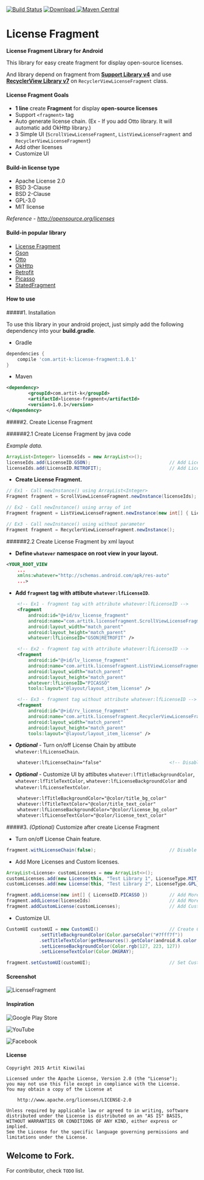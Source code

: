[![Build Status](https://travis-ci.org/first087/Android-License-Fragment.svg?branch=master)](https://travis-ci.org/first087/Android-License-Fragment)
[![Download](https://api.bintray.com/packages/first087/maven/Android-License-Fragment/images/download.svg) ](https://bintray.com/first087/maven/Android-License-Fragment/_latestVersion)
[![Maven Central](https://maven-badges.herokuapp.com/maven-central/com.artit-k/license-fragment/badge.svg)](https://maven-badges.herokuapp.com/maven-central/com.artit-k/license-fragment)

# License Fragment 
**License Fragment Library for Android**

This library for easy create fragment for display open-source licenses.

And library depend on fragment from **[Support Library v4](http://developer.android.com/tools/support-library/features.html#v4)** and use **[RecyclerView Library v7](http://developer.android.com/tools/support-library/features.html#v7-recyclerview)** on `RecyclerViewLicenseFragment` class.

#### License Fragment Goals
* **1 line** create **Fragment** for display **open-source licenses**
* Support `<fragment>` tag
* Auto generate license chain. (Ex - If you add Otto library. It will automatic add OkHttp library.)
* 3 Simple UI (`ScrollViewLicenseFragment`, `ListViewLicenseFragment` and `RecyclerViewLicenseFragment`)
* Add other licenses
* Customize UI

#### Build-in license type
* Apache License 2.0
* BSD 3-Clause
* BSD 2-Clause
* GPL-3.0
* MIT license

*Reference - http://opensource.org/licenses*

#### Build-in popular library
* [License Fragment](https://github.com/first087/Android-License-Fragment)
* [Gson](https://github.com/google/gson)
* [Otto](http://square.github.io/otto/)
* [OkHttp](http://square.github.io/okhttp/)
* [Retrofit](http://square.github.io/retrofit/)
* [Picasso](http://square.github.io/picasso/)
* [StatedFragment](https://github.com/nuuneoi/StatedFragment)

#### How to use

#####1. Installation

To use this library in your android project, just simply add the following dependency into your **build.gradle**.

* Gradle
```groovy
dependencies {
    compile 'com.artit-k:license-fragment:1.0.1'
}
```

* Maven
```xml
<dependency>
        <groupId>com.artit-k</groupId>
        <artifactId>license-fragment</artifactId>
        <version>1.0.1</version>
</dependency>
```

#####2. Create License Fragment

######2.1 Create License Fragment by java code

*Example data.*
```java
ArrayList<Integer> licenseIds = new ArrayList<>();
licenseIds.add(LicenseID.GSON);                             // Add License ID from LicenseID class
licenseIds.add(LicenseID.RETROFIT);                         // Add License ID from LicenseID class
```

* **Create License Fragment.**
```java
// Ex1 - Call newInstance() using ArrayList<Integer>
Fragment fragment = ScrollViewLicenseFragment.newInstance(licenseIds);

// Ex2 - Call newInstance() using array of int
Fragment fragment = ListViewLicenseFragment.newInstance(new int[] { LicenseID.PICASSO });

// Ex3 - Call newInstance() using without parameter
Fragment fragment = RecyclerViewLicenseFragment.newInstance();
```

######2.2 Create License Fragment by xml layout

* **Define `whatever` namespace on root view in your layout.**

```xml
<YOUR_ROOT_VIEW
    ...
    xmlns:whatever="http://schemas.android.com/apk/res-auto"
    ...>
```

* **Add `fragment` tag with attibute `whatever:lfLicenseID`**.
```xml
    <!-- Ex1 - fragment tag with attribute whatever:lfLicenseID -->
    <fragment
        android:id="@+id/sv_license_fragment"
        android:name="com.artitk.licensefragment.ScrollViewLicenseFragment"
        android:layout_width="match_parent"
        android:layout_height="match_parent"
        whatever:lfLicenseID="GSON|RETROFIT" />

    <!-- Ex2 - fragment tag with attribute whatever:lfLicenseID -->
    <fragment
        android:id="@+id/lv_license_fragment"
        android:name="com.artitk.licensefragment.ListViewLicenseFragment"
        android:layout_width="match_parent"
        android:layout_height="match_parent"
        whatever:lfLicenseID="PICASSO"
        tools:layout="@layout/layout_item_license" />

    <!-- Ex3 - fragment tag without attribute whatever:lfLicenseID -->
    <fragment
        android:id="@+id/rv_license_fragment"
        android:name="com.artitk.licensefragment.RecyclerViewLicenseFragment"
        android:layout_width="match_parent"
        android:layout_height="match_parent"
        tools:layout="@layout/layout_item_license" />
```

* **_Optional_** - Turn on/off License Chain by attibute `whatever:lfLicenseChain`.
```xml
    whatever:lfLicenseChain="false"                         <!-- Disable license chain (Default : Enable) -->
```

* **_Optional_** - Customize UI by attibutes `whatever:lfTitleBackgroundColor`, `whatever:lfTitleTextColor`, `whatever:lfLicenseBackgroundColor` and `whatever:lfLicenseTextColor`.
```xml
    whatever:lfTitleBackgroundColor="@color/title_bg_color"
    whatever:lfTitleTextColor="@color/title_text_color"
    whatever:lfLicenseBackgroundColor="@color/license_bg_color"
    whatever:lfLicenseTextColor="@color/license_text_color"
```

#####3. *(Optional)* Customize after create License Fragment

* Turn on/off License Chain feature.
```java
fragment.withLicenseChain(false);                           // Disable license chain (Default : Enable)
```

* Add More Licenses and Custom licenses.
```java
ArrayList<License> customLicenses = new ArrayList<>();
customLicenses.add(new License(this, "Test Library 1", LicenseType.MIT_LICENSE, "2000-2001", "Test Owner 1"));
customLicenses.add(new License(this, "Test Library 2", LicenseType.GPL_30,      "2002",      "Test Owner 2"));

fragment.addLicense(new int[] { LicenseID.PICASSO })        // Add More Licenses by array of int
fragment.addLicense(licenseIds)                             // Add More Licenses by ArrayList<Integer>
fragment.addCustomLicense(customLicenses);                  // Add Custom Licenses by ArrayList<License>
```

* Customize UI.
```java
CustomUI customUI = new CustomUI()                          // Create Customize UI from CustomUI class
            .setTitleBackgroundColor(Color.parseColor("#7fff7f"))
            .setTitleTextColor(getResources().getColor(android.R.color.holo_green_dark))
            .setLicenseBackgroundColor(Color.rgb(127, 223, 127))
            .setLicenseTextColor(Color.DKGRAY);

fragment.setCustomUI(customUI);                             // Set Customize UI
```

#### Screenshot
![LicenseFragment](https://github.com/first087/Android-License-Fragment/blob/master/screen/Demo-LicenseFragment.png)

#### Inspiration
![Google Play Store](https://github.com/first087/Android-License-Fragment/blob/master/screen/Ex-GooglePlayStore.png)

![YouTube](https://github.com/first087/Android-License-Fragment/blob/master/screen/Ex-YouTube.png)

![Facebook](https://github.com/first087/Android-License-Fragment/blob/master/screen/Ex-Facebook.png)

#### License
```
Copyright 2015 Artit Kiuwilai

Licensed under the Apache License, Version 2.0 (the "License");
you may not use this file except in compliance with the License.
You may obtain a copy of the License at

    http://www.apache.org/licenses/LICENSE-2.0

Unless required by applicable law or agreed to in writing, software
distributed under the License is distributed on an "AS IS" BASIS,
WITHOUT WARRANTIES OR CONDITIONS OF ANY KIND, either express or implied.
See the License for the specific language governing permissions and
limitations under the License.
```

## Welcome to Fork.

For contributor, check `TODO` list.
